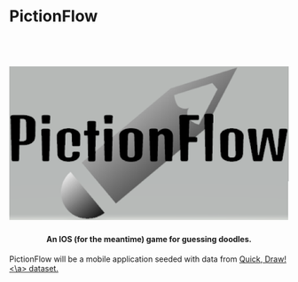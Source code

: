 # PictionFlow
<h1 align="center">
    <br>
    <img src="https://github.com/Jcasale18/animalGuesser/blob/main/images/logo.PNG" width="600" alt = "pictionflow">
</h1>
<h4 align="center">An IOS (for the meantime) game for guessing doodles.</h4>

<p>
    PictionFlow will be a mobile application seeded with data from <a href="https://github.com/googlecreativelab/quickdraw-dataset">Quick, Draw!<\a> dataset.
</p>